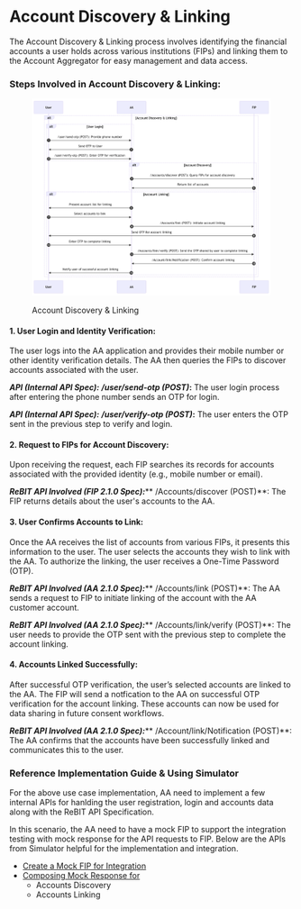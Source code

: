# Account Discovery & Linking

The Account Discovery & Linking process involves identifying the financial accounts a user holds across various institutions (FIPs) and linking them to the Account Aggregator for easy management and data access.

### **Steps Involved in Account Discovery & Linking:**

<figure><img src="../../.gitbook/assets/account-linking-scenario.png" alt=""><figcaption><p>Account Discovery &#x26; Linking</p></figcaption></figure>

#### **1. User Login and Identity Verification:**

The user logs into the AA application and provides their mobile number or other identity verification details. The AA then queries the FIPs to discover accounts associated with the user.

_**API (Internal API Spec):**_ _**/user/send-otp (POST)**_**:** The user login process after entering the phone number sends an OTP for login.

_**API (Internal API Spec):**_ _**/user/verify-otp (POST)**_**:** The user enters the OTP sent in the previous step to verify and login.

#### **2. Request to FIPs for Account Discovery:**

Upon receiving the request, each FIP searches its records for accounts associated with the provided identity (e.g., mobile number or email).

_**ReBIT API Involved (FIP 2.1.0 Spec):**_** /Accounts/discover (POST)**: The FIP returns details about the user's accounts to the AA.

#### **3. User Confirms Accounts to Link:**

Once the AA receives the list of accounts from various FIPs, it presents this information to the user. The user selects the accounts they wish to link with the AA. To authorize the linking, the user receives a One-Time Password (OTP).

_**ReBIT API Involved (AA 2.1.0 Spec):**_** /Accounts/link (POST)**: The AA sends a request to FIP to initiate linking of the account with the AA customer account.

_**ReBIT API Involved (AA 2.1.0 Spec):**_** /Accounts/link/verify (POST)**: The user needs to provide the OTP sent with the previous step to complete the account linking.

#### **4. Accounts Linked Successfully:**

After successful OTP verification, the user’s selected accounts are linked to the AA. The FIP will send a notfication to the AA on successful OTP verification for the account linking. These accounts can now be used for data sharing in future consent workflows.

_**ReBIT API Involved (AA 2.1.0 Spec):**_** /Account/link/Notification (POST)**: The AA confirms that the accounts have been successfully linked and communicates this to the user.

### Reference Implementation Guide & Using Simulator

For the above use case implementation, AA need to implement a few internal APIs for hanlding the user registration, login and accounts data along with the ReBIT API Specification.

In this scenario, the AA need to have a mock FIP to support the integration testing with mock response for the API requests to FIP. Below are the APIs from Simulator helpful for the implementation and integration.

* [Create a Mock FIP for Integration](../../technical-specifications/router-api-specs/integration-using-simulator/customisation-of-mock-entity-and-responses.md#entity-mock-register)
* [Composing Mock Response for](../../technical-specifications/router-api-specs/integration-using-simulator/customisation-of-mock-entity-and-responses.md#response-add)
  * Accounts Discovery
  * Accounts Linking
